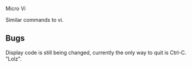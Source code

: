Micro Vi

Similar commands to vi.


Bugs
----

Display code is still being changed, currently the only way to quit is Ctrl-C.
"Lolz".

